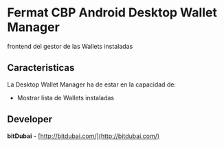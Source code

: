# Fermat CBP Android Desktop Wallet Manager

frontend del gestor de las Wallets instaladas

## Caracteristicas

La Desktop Wallet Manager ha de estar en la capacidad de:

* Mostrar lista de Wallets instaladas

## Developer

**bitDubai** - [http://bitdubai.com/](http://bitdubai.com/)
